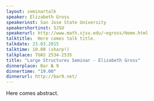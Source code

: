 ```yaml
---
layout: seminartalk
speaker: Elizabeth Gross
speakerinst: San Jose State University
speakershortinst: SJSU
speakerurl: http://www.math.sjsu.edu/~egross/Home.html
talktitle:  Here comes talk title.
talkdate: 23.03.2015
talktime: 10.00 (sharp!)
talkplace: TUAS 2534-2535
title: "Large Structures Seminar - Elizabeth Gross"
dinnerplace: Bar № 9
dinnertime: "19.00"
dinnerurl: http://bar9.net/
---
```


Here comes abstract.
